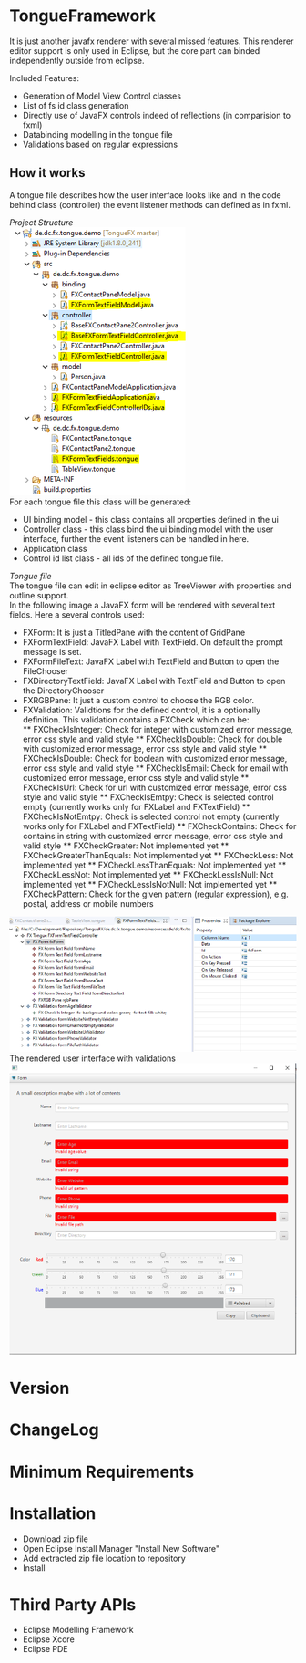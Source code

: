 # TongueFramework
It is just another javafx renderer with several missed features. This renderer editor support is only used in Eclipse, but the core part can binded independently outside from eclipse.

Included Features:
* Generation of Model View Control classes
* List of fs id class generation
* Directly use of JavaFX controls indeed of reflections (in comparision to fxml)
* Databinding modelling in the tongue file
* Validations based on regular expressions

## How it works
A tongue file describes how the user interface looks like and in the code behind class (controller) the event listener methods can defined as in fxml. 

*Project Structure*  
![Project Structure](https://github.com/chqu1012/TongueFramework/blob/master/de.dc.fx.tongue.build/images/0001_project_structure.PNG)  
For each tongue file this class will be generated:  
* UI binding model - this class contains all properties defined in the ui
* Controller class - this class bind the ui binding model with the user interface, further the event listeners can be handled in here.
* Application class
* Control id list class - all ids of the defined tongue file.

*Tongue file*  
The tongue file can edit in eclipse editor as TreeViewer with properties and outline support.  
In the following image a JavaFX form will be rendered with several text fields. Here a several controls used:  
* FXForm: It is just a TitledPane with the content of GridPane
* FXFormTextField: JavaFX Label with TextField. On default the prompt message is set.
* FXFormFileText: JavaFX Label with TextField and Button to open the FileChooser
* FXDirectoryTextField: JavaFX Label with TextField and Button to open the DirectoryChooser
* FXRGBPane: It just a custom control to choose the RGB color.
* FXValidation: Validtions for the defined control, it is a optionally definition. This validation contains a FXCheck which can be:  
** FXCheckIsInteger: Check for integer with customized error message, error css style and valid style
** FXCheckIsDouble: Check for double with customized error message, error css style and valid style
** FXCheckIsDouble: Check for boolean with customized error message, error css style and valid style
** FXCheckIsEmail: Check for email with customized error message, error css style and valid style
** FXCheckIsUrl: Check for url with customized error message, error css style and valid style
** FXCheckIsEmtpy: Check is selected control empty (currently works only for FXLabel and FXTextField)
** FXCheckIsNotEmtpy: Check is selected control not empty (currently works only for FXLabel and FXTextField)
** FXCheckContains: Check for contains in string with customized error message, error css style and valid style
** FXCheckGreater: Not implemented yet
** FXCheckGreaterThanEquals: Not implemented yet
** FXCheckLess: Not implemented yet
** FXCheckLessThanEquals: Not implemented yet
** FXCheckLessNot: Not implemented yet
** FXCheckLessIsNull: Not implemented yet
** FXCheckLessIsNotNull: Not implemented yet
** FXCheckPattern: Check for the given pattern (regular expression), e.g. postal, address or mobile numbers

![Tongue File](https://github.com/chqu1012/TongueFramework/blob/master/de.dc.fx.tongue.build/images/0002_tongue_file.PNG)  
The rendered user interface with validations
![Tongue User Interface](https://github.com/chqu1012/TongueFramework/blob/master/de.dc.fx.tongue.build/images/0003_tongue_ui.PNG) 

# Version

# ChangeLog

# Minimum Requirements

# Installation
* Download zip file
* Open Eclipse Install Manager "Install New Software"
* Add extracted zip file location to repository
* Install

# Third Party APIs
* Eclipse Modelling Framework
* Eclipse Xcore
* Eclipse PDE
